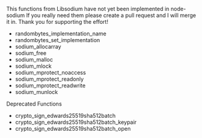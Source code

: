 This functions from Libsodium have not yet been implemented in node-sodium
If you really need them please create a pull request and I will merge it in. Thank you for supporting the effort!
    
  * randombytes_implementation_name
  * randombytes_set_implementation
  * sodium_allocarray
  * sodium_free
  * sodium_malloc
  * sodium_mlock
  * sodium_mprotect_noaccess
  * sodium_mprotect_readonly
  * sodium_mprotect_readwrite
  * sodium_munlock
  
Deprecated Functions
  
  * crypto_sign_edwards25519sha512batch
  * crypto_sign_edwards25519sha512batch_keypair
  * crypto_sign_edwards25519sha512batch_open
  
